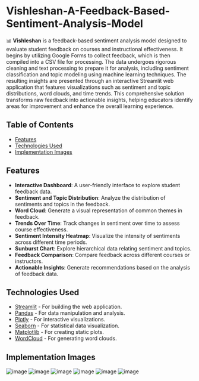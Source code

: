 # Vishleshan-A-Feedback-Based-Sentiment-Analysis-Model


📊 **Vishleshan** is a feedback-based sentiment analysis model designed to evaluate student feedback on courses and instructional effectiveness. It begins by utilizing Google Forms to collect feedback, which is then compiled into a CSV file for processing. The data undergoes rigorous cleaning and text processing to prepare it for analysis, including sentiment classification and topic modeling using machine learning techniques. The resulting insights are presented through an interactive Streamlit web application that features visualizations such as sentiment and topic distributions, word clouds, and time trends. This comprehensive solution transforms raw feedback into actionable insights, helping educators identify areas for improvement and enhance the overall learning experience.

## Table of Contents
- [Features](#features)
- [Technologies Used](#technologies-used)
- [Implementation Images](#implemenataion)

## Features
- **Interactive Dashboard**: A user-friendly interface to explore student feedback data.
- **Sentiment and Topic Distribution**: Analyze the distribution of sentiments and topics in the feedback.
- **Word Cloud**: Generate a visual representation of common themes in feedback.
- **Trends Over Time**: Track changes in sentiment over time to assess course effectiveness.
- **Sentiment Intensity Heatmap**: Visualize the intensity of sentiments across different time periods.
- **Sunburst Chart**: Explore hierarchical data relating sentiment and topics.
- **Feedback Comparison**: Compare feedback across different courses or instructors.
- **Actionable Insights**: Generate recommendations based on the analysis of feedback data.

## Technologies Used
- [Streamlit](https://streamlit.io/) - For building the web application.
- [Pandas](https://pandas.pydata.org/) - For data manipulation and analysis.
- [Plotly](https://plotly.com/python/) - For interactive visualizations.
- [Seaborn](https://seaborn.pydata.org/) - For statistical data visualization.
- [Matplotlib](https://matplotlib.org/) - For creating static plots.
- [WordCloud](https://github.com/amueller/word_cloud) - For generating word clouds.
## Implementation Images
![image](https://github.com/user-attachments/assets/bcdaa231-828f-4705-98b5-db53c26a49aa)
![image](https://github.com/user-attachments/assets/4d8887b2-f3e5-469d-918e-f62f2efb3406)
![image](https://github.com/user-attachments/assets/6309e0ae-9f29-4bab-b6ae-c3b8c74dcbe3)
![image](https://github.com/user-attachments/assets/e9a17c16-a8a3-400f-99ae-67247b0ede6a)
![image](https://github.com/user-attachments/assets/e9e71509-55bd-474f-8285-bdc489b774a3)
![image](https://github.com/user-attachments/assets/4b3fcac5-cdf3-4883-bef1-6ea6d53896e3)





